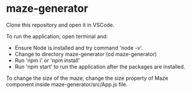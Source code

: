 # maze-generator

Clone this repository and open it in VSCode.


To run the application, open terminal and:
- Ensure Node is installed and try command 'node -v'.
- Change to directory maze-generator (cd maze-generator)
- Run 'npm i' or 'npm install'
- Run 'npm start' to run the application after the packages are installed.


To change the size of the maze, change the size property of Maze component inside maze-generator/src/App.js file.
